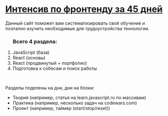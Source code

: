 <h1><a href="https://goldextremal.github.io/plan/">
  Интенсив по фронтенду за 45 дней
</a></h1>

<p>Данный сайт поможет вам систематизировать своё обучение и поэтапно изучить необходимые для трудоустройства технологии.</p>

<ol>
  <h3>Всего 4 раздела:</h3>
  <li>JavaScript (база)</li>
  <li>React (основы)</li>
  <li>React (продвинутый + портфолио)</li>
  <li>Подготовка к собесам и поиск работы</li>
</ol>
<br>
<p>Разделы поделены на дни, дни на блоки:</p>
<ul>
  <li>Теория (например, статья на learn.javascript.ru по массивам)</li>
  <li>Практика (например, несколько задач на codewars.com)</li>  
  <li>Проект (например, таймер (start/stop/reset))</li>
</ul>
